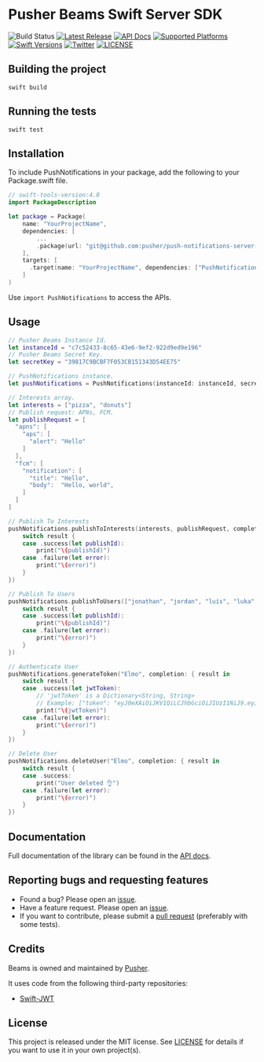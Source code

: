 # Pusher Beams Swift Server SDK

![Build Status](https://github.com/pusher/push-notifications-server-swift/workflows/CI/badge.svg)
[![Latest Release](https://img.shields.io/github/v/release/pusher/push-notifications-server-swift)](https://github.com/pusher/push-notifications-server-swift/releases)
[![API Docs](https://img.shields.io/badge/Docs-here!-lightgrey)](https://pusher.github.io/push-notifications-server-swift/)
[![Supported Platforms](https://img.shields.io/endpoint?url=https%3A%2F%2Fswiftpackageindex.com%2Fapi%2Fpackages%2Fpusher%2Fpush-notifications-server-swift%2Fbadge%3Ftype%3Dplatforms)](https://swiftpackageindex.com/pusher/push-notifications-server-swift)
[![Swift Versions](https://img.shields.io/endpoint?url=https%3A%2F%2Fswiftpackageindex.com%2Fapi%2Fpackages%2Fpusher%2Fpush-notifications-server-swift%2Fbadge%3Ftype%3Dswift-versions)](https://swiftpackageindex.com/pusher/push-notifications-server-swift)
[![Twitter](https://img.shields.io/badge/twitter-@Pusher-blue.svg?style=flat)](http://twitter.com/Pusher)
[![LICENSE](https://img.shields.io/github/license/pusher/push-notifications-server-swift)](https://github.com/pusher/push-notifications-server-swift/blob/main/LICENSE)

## Building the project

`swift build`

## Running the tests

`swift test`

## Installation

To include PushNotifications in your package, add the following to your Package.swift file.

```swift
// swift-tools-version:4.0
import PackageDescription

let package = Package(
    name: "YourProjectName",
    dependencies: [
        ...
        .package(url: "git@github.com:pusher/push-notifications-server-swift.git", from: "1.0.3",
    ],
    targets: [
      .target(name: "YourProjectName", dependencies: ["PushNotifications", ... ])
    ]
)
```

Use `import PushNotifications` to access the APIs.

## Usage

```swift
// Pusher Beams Instance Id.
let instanceId = "c7c52433-8c65-43e6-9ef2-922d9ed9e196"
// Pusher Beams Secret Key.
let secretKey = "39817C9BCBF7F053CB151343D54EE75"

// PushNotifications instance.
let pushNotifications = PushNotifications(instanceId: instanceId, secretKey: secretKey)

// Interests array.
let interests = ["pizza", "donuts"]
// Publish request: APNs, FCM.
let publishRequest = [
  "apns": [
    "aps": [
      "alert": "Hello"
    ]
  ],
  "fcm": [
    "notification": [
      "title": "Hello",
      "body":  "Hello, world",
    ]
  ]
]

// Publish To Interests
pushNotifications.publishToInterests(interests, publishRequest, completion: { result in
    switch result {
    case .success(let publishId):
        print("\(publishId)")
    case .failure(let error):
        print("\(error)")
    }
})

// Publish To Users
pushNotifications.publishToUsers(["jonathan", "jordan", "luís", "luka", "mina"], publishRequest, completion: { result in
    switch result {
    case .success(let publishId):
        print("\(publishId)")
    case .failure(let error):
        print("\(error)")
    }
})

// Authenticate User
pushNotifications.generateToken("Elmo", completion: { result in
    switch result {
    case .success(let jwtToken):
        // 'jwtToken' is a Dictionary<String, String>
        // Example: ["token": "eyJ0eXAiOiJKV1QiLCJhbGciOiJIUzI1NiJ9.eyJzdWIiOiJhYWEiLCJleHAiOjE"]
        print("\(jwtToken)")
    case .failure(let error):
        print("\(error)")
    }
})

// Delete User
pushNotifications.deleteUser("Elmo", completion: { result in
    switch result {
    case .success:
        print("User deleted 👌")
    case .failure(let error):
        print("\(error)")
    }
})
```

## Documentation

Full documentation of the library can be found in the [API docs](https://pusher.github.io/push-notifications-server-swift/).

## Reporting bugs and requesting features

- Found a bug? Please open an [issue](https://github.com/pusher/push-notifications-server-swift/issues).
- Have a feature request. Please open an [issue](https://github.com/pusher/push-notifications-server-swift/issues).
- If you want to contribute, please submit a [pull request](https://github.com/pusher/push-notifications-server-swift/pulls) (preferably with some tests).

## Credits

Beams is owned and maintained by [Pusher](https://pusher.com).

It uses code from the following third-party repositories:

- [Swift-JWT](https://github.com/Kitura/Swift-JWT)

## License

This project is released under the MIT license. See [LICENSE](https://github.com/pusher/push-notifications-server-swift/blob/master/LICENSE) for details if you want to use it in your own project(s).
